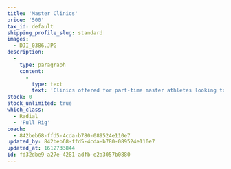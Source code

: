 ```yaml
---
title: 'Master Clinics'
price: '500'
tax_id: default
shipping_profile_slug: standard
images:
  - DJI_0386.JPG
description:
  -
    type: paragraph
    content:
      -
        type: text
        text: 'Clinics offered for part-time master athletes looking to develop specific skills. We will offer 4 clinics focusing on different aspects of Laser sailing during summer 2021.'
stock: 0
stock_unlimited: true
which_class:
  - Radial
  - 'Full Rig'
coach:
  - 842beb68-ffd5-4cda-b780-089524e110e7
updated_by: 842beb68-ffd5-4cda-b780-089524e110e7
updated_at: 1612733844
id: fd32dbe9-a27e-4281-adfb-e2a3057b0880
---
```

